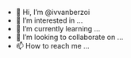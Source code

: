 - 👋 Hi, I’m @ivvanberzoi
- 👀 I’m interested in ...
- 🌱 I’m currently learning ...
- 💞️ I’m looking to collaborate on ...
- 📫 How to reach me ...

<!---
ivvanberzoi/ivvanberzoi is a ✨ special ✨ repository because its `README.md` (this file) appears on your GitHub profile.
You can click the Preview link to take a look at your changes.
--->
